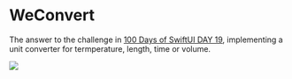 #  WeConvert

The answer to the challenge in [100 Days of SwiftUI DAY 19](https://www.hackingwithswift.com/100/swiftui/19), implementing a unit converter for termperature, length, time or volume.

![](./img/weconvert.gif)

